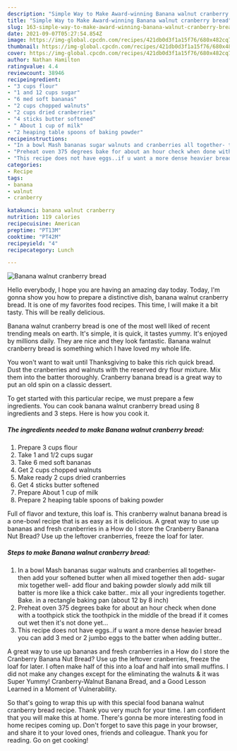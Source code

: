 ```yaml
---
description: "Simple Way to Make Award-winning Banana walnut cranberry bread"
title: "Simple Way to Make Award-winning Banana walnut cranberry bread"
slug: 163-simple-way-to-make-award-winning-banana-walnut-cranberry-bread
date: 2021-09-07T05:27:54.854Z
image: https://img-global.cpcdn.com/recipes/421db0d3f1a15f76/680x482cq70/banana-walnut-cranberry-bread-recipe-main-photo.jpg
thumbnail: https://img-global.cpcdn.com/recipes/421db0d3f1a15f76/680x482cq70/banana-walnut-cranberry-bread-recipe-main-photo.jpg
cover: https://img-global.cpcdn.com/recipes/421db0d3f1a15f76/680x482cq70/banana-walnut-cranberry-bread-recipe-main-photo.jpg
author: Nathan Hamilton
ratingvalue: 4.4
reviewcount: 38946
recipeingredient:
- "3 cups flour"
- "1 and 12 cups sugar"
- "6 med soft bananas"
- "2 cups chopped walnuts"
- "2 cups dried cranberries"
- "4 sticks butter softened"
- " About 1 cup of milk"
- "2 heaping table spoons of baking powder"
recipeinstructions:
- "In a bowl Mash bananas sugar walnuts and cranberries all together- then add your softened butter when all mixed together then add- sugar mix together well- add flour and baking powder slowly add milk till batter is more like a thick cake batter.. mix all your ingredients together. Bake. in a rectangle baking pan (about 12 by 8 inch)"
- "Preheat oven 375 degrees bake for about an hour check when done with a toothpick stick the toothpick in the middle of the bread if it comes out wet then it&#39;s not done yet..."
- "This recipe does not have eggs..if u want a more dense heavier bread you can add 3 med or 2 jumbo eggs to the batter when adding butter.."
categories:
- Recipe
tags:
- banana
- walnut
- cranberry

katakunci: banana walnut cranberry 
nutrition: 119 calories
recipecuisine: American
preptime: "PT13M"
cooktime: "PT42M"
recipeyield: "4"
recipecategory: Lunch

---
```



![Banana walnut cranberry bread](https://img-global.cpcdn.com/recipes/421db0d3f1a15f76/680x482cq70/banana-walnut-cranberry-bread-recipe-main-photo.jpg)

Hello everybody, I hope you are having an amazing day today. Today, I'm gonna show you how to prepare a distinctive dish, banana walnut cranberry bread. It is one of my favorites food recipes. This time, I will make it a bit tasty. This will be really delicious.

Banana walnut cranberry bread is one of the most well liked of recent trending meals on earth. It's simple, it is quick, it tastes yummy. It's enjoyed by millions daily. They are nice and they look fantastic. Banana walnut cranberry bread is something which I have loved my whole life.

You won&#39;t want to wait until Thanksgiving to bake this rich quick bread. Dust the cranberries and walnuts with the reserved dry flour mixture. Mix them into the batter thoroughly. Cranberry banana bread is a great way to put an old spin on a classic dessert.


To get started with this particular recipe, we must prepare a few ingredients. You can cook banana walnut cranberry bread using 8 ingredients and 3 steps. Here is how you cook it.

<!--inarticleads1-->

##### The ingredients needed to make Banana walnut cranberry bread:

1. Prepare 3 cups flour
1. Take 1 and 1/2 cups sugar
1. Take 6 med soft bananas
1. Get 2 cups chopped walnuts
1. Make ready 2 cups dried cranberries
1. Get 4 sticks butter softened
1. Prepare  About 1 cup of milk
1. Prepare 2 heaping table spoons of baking powder


Full of flavor and texture, this loaf is. This cranberry walnut banana bread is a one-bowl recipe that is as easy as it is delicious. A great way to use up bananas and fresh cranberries in a How do I store the Cranberry Banana Nut Bread? Use up the leftover cranberries, freeze the loaf for later. 

<!--inarticleads2-->

##### Steps to make Banana walnut cranberry bread:

1. In a bowl Mash bananas sugar walnuts and cranberries all together- then add your softened butter when all mixed together then add- sugar mix together well- add flour and baking powder slowly add milk till batter is more like a thick cake batter.. mix all your ingredients together. Bake. in a rectangle baking pan (about 12 by 8 inch)
1. Preheat oven 375 degrees bake for about an hour check when done with a toothpick stick the toothpick in the middle of the bread if it comes out wet then it&#39;s not done yet...
1. This recipe does not have eggs..if u want a more dense heavier bread you can add 3 med or 2 jumbo eggs to the batter when adding butter..


A great way to use up bananas and fresh cranberries in a How do I store the Cranberry Banana Nut Bread? Use up the leftover cranberries, freeze the loaf for later. I often make half of this into a loaf and half into small muffins. I did not make any changes except for the eliminating the walnuts &amp; it was Super Yummy! Cranberry-Walnut Banana Bread, and a Good Lesson Learned in a Moment of Vulnerability. 

So that's going to wrap this up with this special food banana walnut cranberry bread recipe. Thank you very much for your time. I am confident that you will make this at home. There's gonna be more interesting food in home recipes coming up. Don't forget to save this page in your browser, and share it to your loved ones, friends and colleague. Thank you for reading. Go on get cooking!
